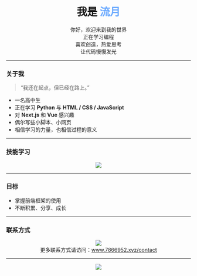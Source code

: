 <h1 align="center">我是 <strong style="color:#6AA9FF;">流月</strong></h1>

<p align="center">
你好，欢迎来到我的世界<br>
正在学习编程<br>
喜欢创造，热爱思考<br>
让代码慢慢发光
</p>


---

### 关于我

> “我还在起点，但已经在路上。”

- 一名高中生  
- 正在学习 **Python** 与 **HTML / CSS / JavaScript**  
- 对 **Next.js** 和 **Vue** 感兴趣  
- 偶尔写些小脚本、小网页  
- 相信学习的力量，也相信过程的意义  

---

### 技能学习

<p align="center">
  <img src="https://skillicons.dev/icons?i=python,html,css,js,vscode,git&theme=light" />
</p>


---

### 目标

- 掌握前端框架的使用  
- 不断积累、分享、成长  

---

### 联系方式

<p align="center">
  <a href="mailto:gbhf0020@gmail.com">
    <img src="https://img.shields.io/badge/邮箱-gbhf0020@gmail.com-blue?style=for-the-badge&logo=gmail" />
  </a>
  <br/>
  更多联系方式请访问：<a href="https://www.786692.xyz/contact" target="_blank">www.7866952.xyz/contact</a>
</p>


---

<p align="center">
  <img src="https://capsule-render.vercel.app/api?type=waving&height=100&color=0:6AA9FF,100:A7C7FF&section=footer&text=Sitrmoo&fontSize=18&fontColor=1C1C1C" />
</p>

